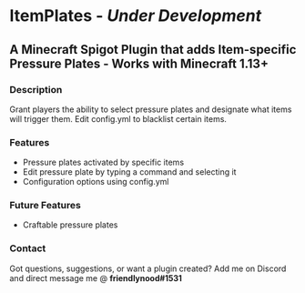 # ItemPlates - *Under Development*

## A Minecraft Spigot Plugin that adds Item-specific Pressure Plates - Works with Minecraft 1.13+

### Description
Grant players the ability to select pressure plates and designate what items will trigger them. Edit config.yml to blacklist certain items.

### Features
- Pressure plates activated by specific items
- Edit pressure plate by typing a command and selecting it
- Configuration options using config.yml

### Future Features
- Craftable pressure plates


### Contact
Got questions, suggestions, or want a plugin created? Add me on Discord and direct message me @ **friendlynood#1531**
